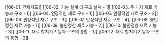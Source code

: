 [[06-01. 객체지도]]
[[06-02. 기능 설계 대 구조 설계 - 1]]
[[06-03. 두 가지 재료 기능과 구조 - 1]]
[[06-04. 안정적인 재료 구조 - 1]]
[[06-05. 안정적인 재료 구조 - 2]]
[[06-06. 안정적인 재료 구조 - 3]]
[[06-07. 안정적인 재료 구조 - 4]]
[[06-08. 불안정한 재료 기능 - 1]]
[[06-09. 불안정한 재료 기능 - 2]]
[[06-10. 불안정한 재료 기능 - 3]]
[[06-11. 재료 합치기 기능과 구조의 통합 - 1]]
[[06-12. 재료 합치기 기능과 구조의 통합 - 2]]
